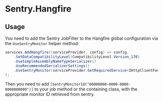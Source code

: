 # Sentry.Hangfire

## Usage

You need to add the Sentry JobFilter to the Hangfire global configuration via the `UseSentryMonitor` helper method:

```csharp
services.AddHangfire((serviceProvider, config) => config.
	.SetDataCompatibilityLevel(CompatibilityLevel.Version_170)
	.UseSimpleAssemblyNameTypeSerializer()
	.UseRecommendedSerializerSettings()
	.UseSentryMonitor(serviceProvider.GetRequiredService<IHttpClientFactory>().CreateClient("HangfireSentryMonitor"), configuration["Sentry:Dsn"])
);
```

Then you need to add `[SentryMonitorId("00000000-0000-0000-0000000000")]` to your job method or the containing class, with the appropriate monitor ID retrieved from sentry.